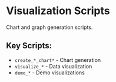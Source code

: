 # Visualization Scripts

Chart and graph generation scripts.

## Key Scripts:
- `create_*_chart*` - Chart generation
- `visualize_*` - Data visualization
- `demo_*` - Demo visualizations
